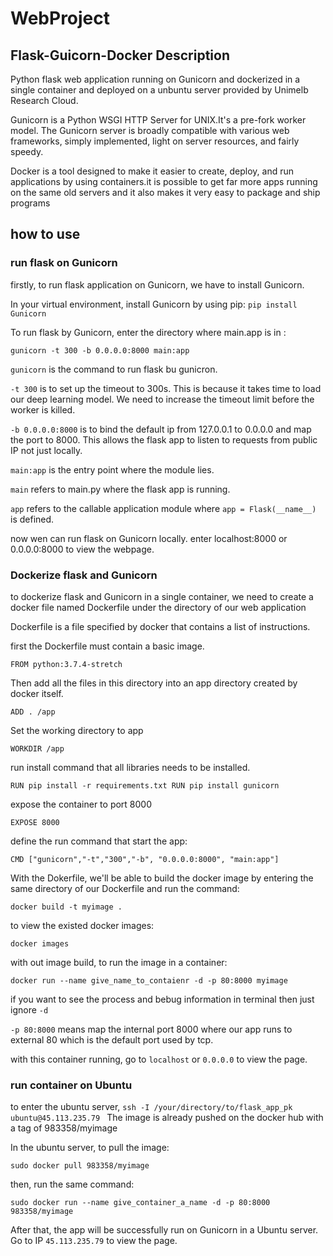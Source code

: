 # WebProject
## Flask-Guicorn-Docker Description

Python flask web application running on Gunicorn and dockerized in a single container and deployed on a unbuntu server provided by Unimelb Research Cloud.

Gunicorn is a Python WSGI HTTP Server for UNIX.It's a pre-fork worker model. The Gunicorn server is broadly compatible with various web frameworks, simply implemented, light on server resources, and fairly speedy.

Docker is a tool designed to make it easier to create, deploy, and run applications by using containers.it is possible to get far more apps running on the same old servers and it also makes it very easy to package and ship programs

## how to use

### run flask on Gunicorn

firstly, to run flask application on Gunicorn, we have to install Gunicorn.

In your virtual environment, install Gunicorn by using pip:
`pip install Gunicorn`

To run flask by Gunicorn, enter the directory where main.app is in :

`gunicorn -t 300 -b 0.0.0.0:8000 main:app`

`gunicorn` is the command to run flask bu gunicron.

`-t 300` is to set up the timeout to 300s. This is because it takes time to load our deep learning model. We need to increase the timeout limit before the worker is killed.

`-b 0.0.0.0:8000` is to bind the default ip from 127.0.0.1 to 0.0.0.0 and map the port to 8000.
This allows the flask app to listen to requests from public IP not just locally.

`main:app` is the entry point where the module lies. 

`main` refers to main.py where the flask app is running.

`app` refers to the callable application module where `app = Flask(__name__)` is defined.

now wen can run flask on Gunicorn locally. enter localhost:8000 or 0.0.0.0:8000 to view the webpage.

### Dockerize flask and Gunicorn

to dockerize flask and Gunicorn in a single container, we need to create a docker file named Dockerfile under the directory of our web application

Dockerfile is a file specified by docker that contains a list of instructions.

first the Dockerfile must contain a basic image. 

`FROM python:3.7.4-stretch`

Then add all the files in this directory into an app directory created by docker itself.

`ADD . /app`

Set the working directory to app

`WORKDIR /app`

run install command that all libraries needs to be installed.

`RUN pip install -r requirements.txt
RUN pip install gunicorn`

expose the container to port 8000

`EXPOSE 8000`

define the run command that start the app:

`CMD ["gunicorn","-t","300","-b", "0.0.0.0:8000", "main:app"]`

With the Dokerfile, we'll be able to build the docker image by entering the same directory of our Dockerfile and run the command:

`docker build -t myimage .`

to view the existed docker images:

`docker images`

with out image build, to run the image in a container:

`docker run --name give_name_to_contaienr -d -p 80:8000 myimage`

if you want to see the process and bebug information in terminal then just ignore  `-d`

`-p 80:8000` means map the internal port 8000 where our app runs to external 80 which is the default port used by tcp.

with this container running, go to `localhost` or `0.0.0.0` to view the page.


### run container on Ubuntu

to enter the ubuntu server, ` ssh -I /your/directory/to/flask_app_pk ubuntu@45.113.235.79 
` 
The image is already pushed on the docker hub with a tag of 983358/myimage

In the ubuntu server, to pull the image:

`sudo docker pull 983358/myimage`

then, run the same command:

`sudo docker run --name give_container_a_name -d -p 80:8000 983358/myimage`

After that, the app will be successfully run on Gunicorn in a Ubuntu server.
Go to IP `45.113.235.79` to view the page.
